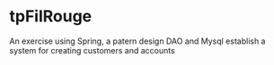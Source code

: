 # tpFilRouge

An exercise using Spring, a patern design DAO and Mysql establish a system for creating customers and accounts

